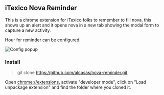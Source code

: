 ## iTexico Nova Reminder

This is a chrome extension for iTexico folks to remember to fill nova, this shows up an alert and it opens nova in a new tab showing the modal form to capture a new activity. 

Hour for reminder can be configured.

![Config popup](http://gdurl.com/L7iJ)
### Install

>git clone https://github.com/alcasas/nova-reminder.git

Open [chrome://extensions](chrome://extensions), activate "developer mode", click on "Load unpackage extension" and find the folder where you cloned it.